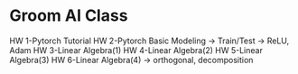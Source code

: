 # Groom AI Class

HW 1-Pytorch Tutorial
HW 2-Pytorch Basic Modeling 
  -> Train/Test
  -> ReLU, Adam
HW 3-Linear Algebra(1)
HW 4-Linear Algebra(2) 
HW 5-Linear Algebra(3)
HW 6-Linear Algebra(4)
  -> orthogonal, decomposition 

